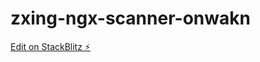 # zxing-ngx-scanner-onwakn

[Edit on StackBlitz ⚡️](https://stackblitz.com/edit/zxing-ngx-scanner-onwakn)